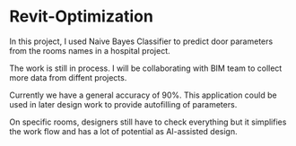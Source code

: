 # Revit-Optimization

In this project, I used Naive Bayes Classifier to predict door parameters from the rooms names in a hospital project. 

The work is still in process. I will be collaborating with BIM team to collect more data from diffent projects.

Currently we have a general accuracy of 90%. This application could be used in later design work to provide autofilling of parameters. 

On specific rooms, designers still have to check everything but it simplifies the work flow and has a lot of potential as AI-assisted design. 



